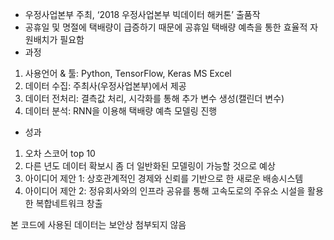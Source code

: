 -	우정사업본부 주최, ‘2018 우정사업본부 빅데이터 해커톤’ 출품작
-	공휴일 및 명절에 택배량이 급증하기 때문에 공휴일 택배량 예측을 통한 효율적 자원배치가 필요함
-	과정
1. 사용언어 & 툴: Python, TensorFlow, Keras MS Excel 
2. 데이터 수집: 주최사(우정사업본부)에서 제공
3. 데이터 전처리: 결측값 처리, 시각화를 통해 추가 변수 생성(캘린더 변수)
4. 데이터 분석: RNN을 이용해 택배량 예측 모델링 진행 

-	성과
1. 오차 스코어 top 10
2. 다른 년도 데이터 확보시 좀 더 일반화된 모델링이 가능할 것으로 예상
3. 아이디어 제안 1: 상호관계적인 경제와 신뢰를 기반으로 한 새로운 배송시스템 
4. 아이디어 제안 2: 정유회사와의 인프라 공유를 통해 고속도로의 주유소 시설을 활용한 복합네트워크 창출

본 코드에 사용된 데이터는 보안상 첨부되지 않음
